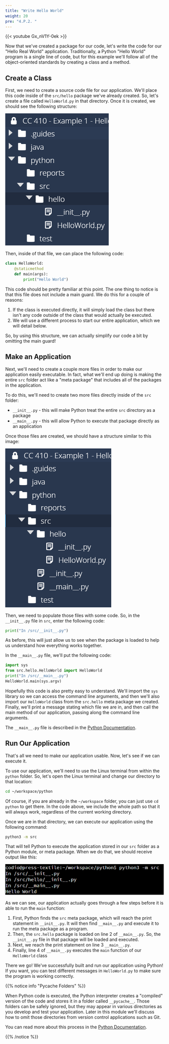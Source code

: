 ```yaml
---
title: "Write Hello World"
weight: 20
pre: "4.P.2. "
---
```


{{< youtube Gx_nV1Y-0ek  >}}

Now that we've created a package for our code, let's write the code for our "Hello Real World" application. Traditionally, a Python "Hello World" program is a single line of code, but for this example we'll follow all of the object-oriented standards by creating a class and a method. 

## Create a Class

First, we need to create a source code file for our application. We'll place this code inside of the `src/hello` package we've already created. So, let's create a file called `HelloWorld.py` in that directory. Once it is created, we should see the following structure:

![Python Hello File](/images/e1/22hellostruct.png)

Then, inside of that file, we can place the following code:

```python
class HelloWorld:
    @staticmethod
    def main(args):
        print("Hello World")
```

This code should be pretty familiar at this point. The one thing to notice is that this file does not include a main guard. We do this for a couple of reasons:

1. If the class is executed directly, it will simply load the class but there isn't any code outside of the class that would actually be executed.
2. We will use a different process to start our entire application, which we will detail below.

So, by using this structure, we can actually simplify our code a bit by omitting the main guard!

## Make an Application

Next, we'll need to create a couple more files in order to make our application easily executable. In fact, what we'll end up doing is making the entire `src` folder act like a "meta package" that includes all of the packages in the application. 

To do this, we'll need to create two more files directly inside of the `src` folder:

* `__init__.py` - this will make Python treat the entire `src` directory as a package
* `__main__.py` - this will allow Python to execute that package directly as an application

Once those files are created, we should have a structure similar to this image:

![Python Meta Package](/images/e1/22meta.png)

Then, we need to populate those files with some code. So, in the `__init__.py` file in `src`, enter the following code:

```python
print("In /src/__init__.py")
```

As before, this will just allow us to see when the package is loaded to help us understand how everything works together.

In the `__main__.py` file, we'll put the following code:

```python
import sys
from src.hello.HelloWorld import HelloWorld
print("In /src/__main__.py")
HelloWorld.main(sys.argv)
```

Hopefully this code is also pretty easy to understand. We'll import the `sys` library so we can access the command line arguments, and then we'll also import our `HelloWorld` class from the `src.hello` meta package we created. Finally, we'll print a message stating which file we are in, and then call the main method of our application, passing along the command line arguments. 

The `__main__.py` file is described in the [Python Documentation](https://docs.python.org/3/library/__main__.html).

## Run Our Application

That's all we need to make our application usable. Now, let's see if we can execute it.

To use our application, we'll need to use the Linux terminal from within the `python` folder. So, let's open the Linux terminal and change our directory to that location:

```bash
cd ~/workspace/python
```

Of course, if you are already in the `~/workspace` folder, you can just use `cd python` to get there. In the code above, we include the whole path so that it will always work, regardless of the current working directory. 

Once we are in that directory, we can execute our application using the following command:

```bash
python3 -m src
```

That will tell Python to execute the application stored in our `src` folder as a Python module, or meta package. When we do that, we should receive output like this:

![Python Output](/images/e1/22output.png)

As we can see, our application actually goes through a few steps before it is able to run the `main` function:

1. First, Python finds the `src` meta package, which will reach the print statement in `__init__.py`. It will then find `__main__.py` and execute it to run the meta package as a program.
2. Then, the `src.hello` package is loaded on line 2 of `__main__.py`. So, the `__init__.py` file in that package will be loaded and executed.
3. Next, we reach the print statement on line 3 `__main__.py`.
4. Finally, line 4 of `__main__.py` executes the `main` function of our `HelloWorld` class

There we go! We've successfully built and run our application using Python! If you want, you can test different messages in `HelloWorld.py` to make sure the program is working correctly.

{{% notice info "Pycache Folders" %}}

When Python code is executed, the Python interpreter creates a "compiled" version of the code and stores it in a folder called `__pycache__`. Those folders can be safely ignored, but they may appear in various directories as you develop and test your application. Later in this module we'll discuss how to omit those directories from version control applications such as Git. 

You can read more about this process in the [Python Documentation](https://docs.python.org/3/tutorial/modules.html#compiled-python-files).

{{% /notice %}}